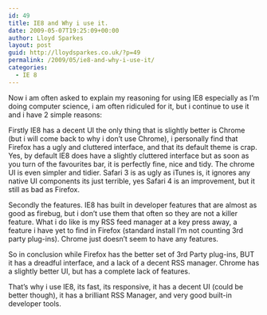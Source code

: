 ```yaml
---
id: 49
title: IE8 and Why i use it.
date: 2009-05-07T19:25:09+00:00
author: Lloyd Sparkes
layout: post
guid: http://lloydsparkes.co.uk/?p=49
permalink: /2009/05/ie8-and-why-i-use-it/
categories:
  - IE 8
---
```

Now i am often asked to explain my reasoning for using IE8 especially as I&#8217;m doing computer science, i am often ridiculed for it, but i continue to use it and i have 2 simple reasons:

Firstly IE8 has a decent UI the only thing that is slightly better is Chrome (but i will come back to why i don&#8217;t use Chrome), i personally find that Firefox has a ugly and cluttered interface, and that its default theme is crap. Yes, by default IE8 does have a slightly cluttered interface but as soon as you turn of the favourites bar, it is perfectly fine, nice and tidy. The chrome UI is even simpler and tidier. Safari 3 is as ugly as iTunes is, it ignores any native UI components its just terrible, yes Safari 4 is an improvement, but it still as bad as Firefox.

Secondly the features. IE8 has built in developer features that are almost as good as firebug, but i don&#8217;t use them that often so they are not a killer feature. What i do like is my RSS feed manager at a key press away, a feature i have yet to find in Firefox (standard install I’m not counting 3rd party plug-ins). Chrome just doesn&#8217;t seem to have any features.

So in conclusion while Firefox has the better set of 3rd Party plug-ins, BUT it has a dreadful interface, and a lack of a decent RSS manager. Chrome has a slightly better UI, but has a complete lack of features. 

That&#8217;s why i use IE8, its fast, its responsive, it has a decent UI (could be better though), it has a brilliant RSS Manager, and very good built-in developer tools.